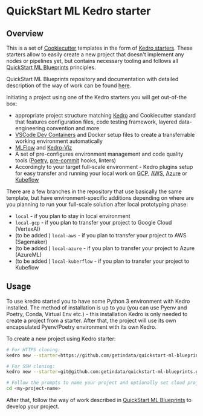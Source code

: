 # QuickStart ML Kedro starter

## Overview

This is a set of [Cookiecutter](https://www.cookiecutter.io/) templates in the form of [Kedro starters](https://kedro.readthedocs.io/en/0.18.0/get_started/starters.html). These starters allow to easily create a new project that doesn't implement any nodes or pipelines yet, but contains necessary tooling and follows all [QuickStart ML Blueprints](https://github.com/getindata/quickstart-ml-blueprints) principles.

QuickStart ML Blueprints repository and documentation with detailed description of the way of work can be found [here](https://github.com/getindata/quickstart-ml-blueprints).

Initiating a project using one of the Kedro starters you will get out-of-the box:
* appropriate project structure matching [Kedro](https://kedro.org/) and Cookiecutter standard that features configuration files, code testing framework, layered data-engineering convention and more
* [VSCode Dev Containers](https://code.visualstudio.com/docs/devcontainers/containers) and Docker setup files to create a transferrable working environment automatically
* [MLFlow](https://mlflow.org/) and [Kedro-Viz](https://docs.kedro.org/en/0.17.4/03_tutorial/06_visualise_pipeline.html)
* A set of pre-configures environment management and code quality tools ([Poetry](https://python-poetry.org/), [pre-commit](https://pre-commit.com/) hooks, linters)
* Accordingly to your target full-scale environment - Kedro plugins setup for easy transfer and running your local work on [GCP](https://github.com/getindata/kedro-vertexai), [AWS](https://github.com/getindata/kedro-sagemaker),  [Azure](https://github.com/getindata/kedro-azureml) or [Kubeflow](https://github.com/getindata/kedro-kubeflow)

There are a few branches in the repository that use basically the same template, but have environment-specific additions depending on where are you planning to run your full-scale solution after local prototyping phase:
- `local` - if you plan to stay in local environment
- `local-gcp` - if you plan to transfer your project to Google Cloud (VertexAI)
- (to be added ) `local-aws` - if you plan to transfer your project to AWS (Sagemaker)
- (to be added ) `local-azure` - if you plan to transfer your project to Azure (AzureML)
- (to be added ) `local-kuberflow` - if you plan to transfer your project to Kubeflow

## Usage

To use kredro started you to have some Python 3 environment with Kedro installed. The method of installation is up to you (you can use Pyenv and Poetry, Conda, Virtual Env etc.) - this installation Kedro is only needed to create a project from a starter. After that, the project will use its own encapsulated Pyenv/Poetry environment with its own Kedro.

To create a new project using Kedro starter:

```bash
# For HTTPS cloning:
kedro new --starter=https://github.com/getindata/quickstart-ml-blueprints.git --checkout=<branch_name>

# For SSH cloning:
kedro new --starter=git@github.com:getindata/quickstart-ml-blueprints.git  --checkout=<branch_name>

# Follow the prompts to name your project and optionally set cloud project details, then change directory into newly created project directory:
cd <my-project-name>
```

After that, follow the way of work described in [QuickStart ML Blueprints](https://github.com/getindata/quickstart-ml-blueprints) to develop your project.